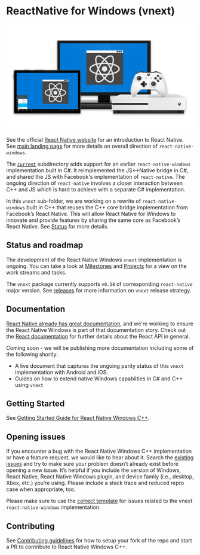 # ReactNative for Windows (vnext)
![Hero Image with Logo](../.github/hero2.png)

See the official [React Native website](https://facebook.github.io/react-native/) for an introduction to React Native. See [main landing page](https://github.com/Microsoft/react-native-windows) for more details on overall direction of `react-native-windows`. 

The [`current`](https://github.com/Microsoft/react-native-windows/tree/master/current) subdirectory adds support for an earlier `react-native-windows` implementation built in C#. It reimplemented the JS<->Native bridge in C#, and shared the JS with Facebook's implementation of `react-native`. The ongoing direction of `react-native` involves a closer interaction between C++ and JS which is hard to achieve with a separate C# implementation.

In this `vnext` sub-folder, we are working on a rewrite of `react-native-windows` built in C++ that reuses the C++ core bridge implementation from Facebook’s React Native. This will allow React Native for Windows to innovate and provide features by sharing the same core as Facebook’s React Native. See [Status](https://github.com/Microsoft/react-native-windows#status) for more details.

## Status and roadmap
The development of the React Native Windows `vnext` implementation is ongoing. You can take a look at [Milestones](https://github.com/Microsoft/react-native-windows/milestones) and [Projects](https://github.com/Microsoft/react-native-windows/projects) for a view on the work streams and tasks. 

The `vnext` package currently supports `v0.58` of corresponding `react-native` major version. See [releases](docs/releases.md) for more information on `vnext` release strategy.

## Documentation
[React Native already has great documentation](https://facebook.github.io/react-native/docs/getting-started.html), and we're working to ensure the React Native Windows is part of that documentation story. Check out the [React documentation](http://facebook.github.io/react/) for further details about the React API in general.

Coming soon - we will be publishing more documentation including some of the following shortly:
- A live document that captures the ongoing parity status of this `vnext` implementation with Android and iOS.
- Guides on how to extend native Windows capabilties in C# and C++ using `vnext` 

## Getting Started
See [Getting Started Guide for React Native Windows C++](docs/GettingStarted.md).

## Opening issues
If you encounter a bug with the React Native Windows C++ implementation or have a feature request, we would like to hear about it. Search the [existing issues](https://github.com/Microsoft/react-native-windows/issues?label%3Avnext) and try to make sure your problem doesn’t already exist before opening a new issue. It’s helpful if you include the version of Windows, React Native, React Native Windows plugin, and device family (i.e., desktop, Xbox, etc.) you’re using. Please include a stack trace and reduced repro case when appropriate, too.

Please make sure to use the [correct template](https://github.com/microsoft/react-native-windows/issues/new?labels=vnext&template=vnext.md) for issues related to the vnext `react-native-windows` implementation.

## Contributing
See [Contributing guidelines](docs/CONTRIBUTING.md) for how to setup your fork of the repo and start a PR to contribute to React Native Windows C++. 
